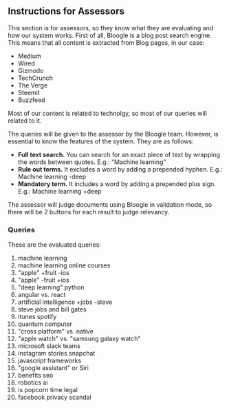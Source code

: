 ## Instructions for Assessors
This section is for assessors, so they know what they are evaluating and how our system works. First of all, Bloogle is a blog post search engine. This means that all content is extracted from Blog pages, in our case:
- Medium
- Wired
- Gizmodo
- TechCrunch
- The Verge
- Steemit
- Buzzfeed

Most of our content is related to technolgy, so most of our queries will related to it.

The queries will be given to the assessor by the Bloogle team. However, is essential to know the features of the system. They are as follows:
- **Full text search.** You can search for an exact piece of text by wrapping the words between quotes. E.g.: "Machine learning"
- **Rule out terms.** It excludes a word by adding a prepended hyphen. E.g.: Machine learning -deep
- **Mandatory term.** It includes a word by adding a prepended plus sign. E.g.: Machine learning +deep

The assessor will judge documents using Bloogle in validation mode, so there will be 2 buttons for each result to judge relevancy.

### Queries
These are the evaluated queries:
1. machine learning
2. machine learning online courses
3. "apple" +fruit -ios
4. "apple" -fruit +ios
5. "deep learning" python
6. angular vs. react
7. artificial intelligence +jobs -steve
8. steve jobs and bill gates
9. itunes spotify
10. quantum computer
11. "cross platform" vs. native
12. "apple watch" vs. "samsung galaxy watch"
13. microsoft slack teams
14. instagram stories snapchat
15. javascript frameworks
16. "google assistant" or Siri
17. benefits seo
18. robotics ai
19. is popcorn time legal
20. facebook privacy scandal
